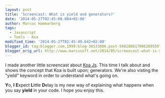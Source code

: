 ```yaml
---
layout: post
title: 'Screencast: What is yield and generators?'
date: '2014-05-27T02:45:00.004+02:00'
author: Marcus Hammarberg
tags:
  - Javascript
  - Tools - Koa
modified_time: '2014-05-27T02:45:49.642+02:00'
blogger_id: tag:blogger.com,1999:blog-36533086.post-5602886170962895507
blogger_orig_url: http://www.marcusoft.net/2014/05/screencast-what-is-yield-and-generators.html
---
```



<div dir="ltr" style="text-align: left;" trbidi="on">

I made another little screencast about
<a href="http://www.koajs.com/" target="_blank">Koa Js</a>. This time I
talk about and shows the concept that Koa is built upon; generators.
We're also visting the "yield" keyword in order to understand what's
going on.


<div class="separator" style="clear: both; text-align: center;">

</div>


**Y**o,
**I**
**E**xpect
**L**ittle
**D**elay
is my new way of explaining what happens when you say **yield** in your
code. I hope you enjoy this.

</div>
